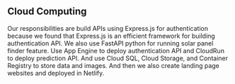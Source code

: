 ## Cloud Computing
Our responsibilities are build APIs using Express.js for authentication because we found that Express.js is an efficient framework for building authentication API. We also use FastAPI python for running solar panel finder feature. Use App Engine to deploy authentication API and CloudRun to deploy prediction API. And use Cloud SQL, Cloud Storage, and Container Registry to store data and images. And then we also create landing page websites and deployed in Netlify.

